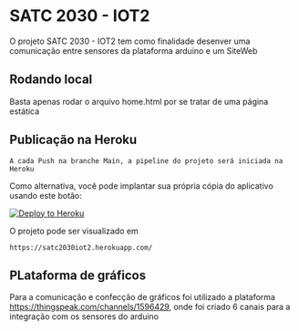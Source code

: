 # SATC 2030 - IOT2

O projeto SATC 2030 - IOT2 tem como finalidade desenver uma comunicação entre sensores da plataforma arduino e um SiteWeb

## Rodando local

Basta apenas rodar o arquivo home.html por se tratar de uma página estática


## Publicação na Heroku

```
A cada Push na branche Main, a pipeline do projeto será iniciada na Heroku
```

Como alternativa, você pode implantar sua própria cópia do aplicativo usando este botão:

[![Deploy to Heroku](https://www.herokucdn.com/deploy/button.png)](https://dashboard.heroku.com/apps/satc2030iot2/deploy/github)

O projeto pode ser visualizado em 

```
https://satc2030iot2.herokuapp.com/
```

## PLataforma de gráficos

Para a comunicação e confecção de gráficos foi utilizado a plataforma https://thingspeak.com/channels/1596429,
onde foi criado 6 canais para a integração com os sensores do arduino
